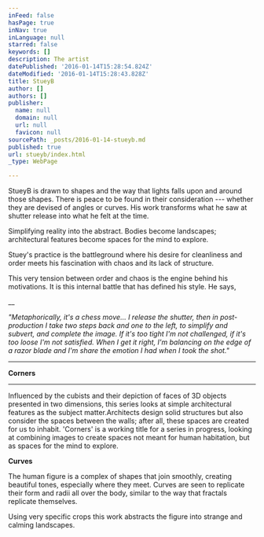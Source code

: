 ```yaml
---
inFeed: false
hasPage: true
inNav: true
inLanguage: null
starred: false
keywords: []
description: The artist
datePublished: '2016-01-14T15:28:54.824Z'
dateModified: '2016-01-14T15:28:43.828Z'
title: StueyB
author: []
authors: []
publisher:
  name: null
  domain: null
  url: null
  favicon: null
sourcePath: _posts/2016-01-14-stueyb.md
published: true
url: stueyb/index.html
_type: WebPage

---
```

StueyB is drawn to shapes and the way that lights
falls upon and around those shapes. There is peace to be found in their
consideration --- whether they are devised of angles or curves. His work
transforms what he saw at shutter release into what he felt at the time.

Simplifying reality into the abstract. Bodies become
landscapes; architectural features become spaces for the mind to explore. 

Stuey's practice is the battleground where his desire
for cleanliness and order meets his fascination with chaos and its lack of
structure.

This very tension between order and chaos is the
engine behind his motivations. It is this internal battle that has defined his
style. He says,

__

_"Metaphorically, it's a chess
move... I release the shutter, then in post-production I take two steps back
and one to the left, to simplify and subvert, and complete the image. If it's
too tight I'm not challenged, if it's too loose I'm not satisfied. When I get
it right, I'm balancing on the edge of a razor blade and I'm share the emotion
I had when I took the shot."_

****

**Corners**

****

Influenced by the cubists and
their depiction of faces of 3D objects presented in two dimensions, this series
looks at simple architectural features as the subject matter.Architects design solid
structures but also consider the spaces between the walls; after all, these
spaces are created for us to inhabit. 'Corners' is a working title for a series
in progress, looking at combining images to create spaces not meant for human
habitation, but as spaces for the mind to explore.

**Curves**

The human figure is a complex of
shapes that join smoothly, creating beautiful tones, especially where they
meet. Curves are seen to replicate their form and radii all over the body,
similar to the way that fractals replicate themselves.

Using very specific crops this
work abstracts the figure into strange and calming landscapes.